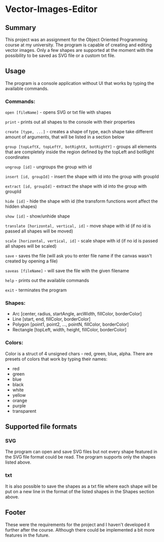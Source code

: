 # Vector-Images-Editor

## Summary
This project was an assignment for the Object Oriented Programming course at my university.
The program is capable of creating and editing vector images. Only a few shapes are supported at the moment with the possibility to be saved as SVG file or a custom txt file.

## Usage
The program is a console application without UI that works by typing the available commands.

### Commands:
`open [fileName]` - opens SVG or txt file with shapes

`print` - prints out all shapes to the console with their properties

`create [type, ...]` - creates a shape of type, each shape take different amount of arguments, that will be listed in a section below

`group [topLeftX, topLeftY, botRightX, botRightY]` - groups all elements that are completely inside the region defined by the topLeft and botRight coordinates

`ungroup [id]` - ungroups the group with id

`insert [id, groupId]` - insert the shape with id into the group with groupId

`extract [id, groupId]` - extract the shape with id into the group with groupId

`hide [id]` - hide the shape with id (the transform functions wont affect the hidden shapes)

`show [id]` - show/unhide shape

`translate [horizontal, vertical, id]` - move shape with id (if no id is passed all shapes will be moved)

`scale [horizontal, vertical, id]` - scale shape with id (if no id is passed all shapes will be scaled)

`save` - saves the file (will ask you to enter file name if the canvas wasn't created by opening a file)

`saveas [fileName]` - will save the file with the given filename

`help` - prints out the available commands

`exit` - terminates the program

### Shapes:
- Arc [center, radius, startAngle, arcWidth, fillColor, borderColor]
- Line [start, end, fillColor, borderColor]
- Polygon [point1, point2, ..., pointN, fillColor, borderColor]
- Rectangle [topLeft, width, height, fillColor, borderColor]

### Colors:
Color is a struct of 4 unsigned chars - red, green, blue, alpha. There are presets of colors that work by typing their names:

- red
- green
- blue
- black
- white
- yellow
- orange
- purple
- transparent

## Supported file formats

### SVG
The program can open and save SVG files but not every shape featured in the SVG file format could be read. The program supports only the shapes listed above.

### txt
It is also possible to save the shapes as a txt file where each shape will be put on a new line in the format of the listed shapes in the Shapes section above.

## Footer
These were the requirements for the project and I haven't developed it further after the course. Although there could be implemented a bit more features in the future.
